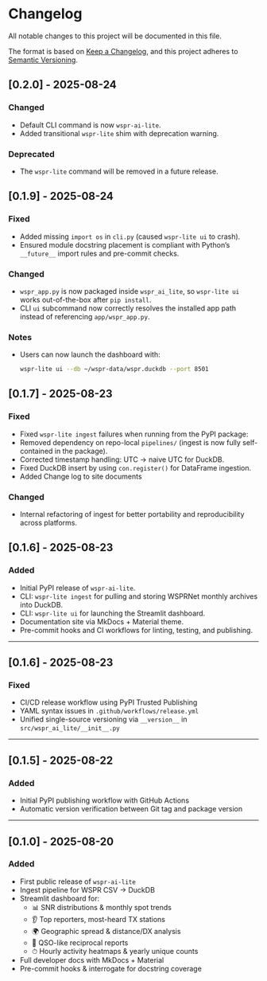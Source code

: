 # Changelog
All notable changes to this project will be documented in this file.

The format is based on [Keep a Changelog](https://keepachangelog.com/en/1.1.0/),
and this project adheres to [Semantic Versioning](https://semver.org/spec/v2.0.0.html).

## [0.2.0] - 2025-08-24
### Changed
- Default CLI command is now `wspr-ai-lite`.
- Added transitional `wspr-lite` shim with deprecation warning.

### Deprecated
- The `wspr-lite` command will be removed in a future release.


## [0.1.9] - 2025-08-24
### Fixed
- Added missing `import os` in `cli.py` (caused `wspr-lite ui` to crash).
- Ensured module docstring placement is compliant with Python’s `__future__` import rules and pre-commit checks.

### Changed
- `wspr_app.py` is now packaged inside `wspr_ai_lite`, so `wspr-lite ui` works out-of-the-box after `pip install`.
- CLI `ui` subcommand now correctly resolves the installed app path instead of referencing `app/wspr_app.py`.

### Notes
- Users can now launch the dashboard with:
  ```bash
  wspr-lite ui --db ~/wspr-data/wspr.duckdb --port 8501


## [0.1.7] - 2025-08-23
### Fixed
- Fixed `wspr-lite ingest` failures when running from the PyPI package:
- Removed dependency on repo-local `pipelines/` (ingest is now fully self-contained in the package).
- Corrected timestamp handling: UTC → naive UTC for DuckDB.
- Fixed DuckDB insert by using `con.register()` for DataFrame ingestion.
- Added Change log to site documents

### Changed
- Internal refactoring of ingest for better portability and reproducibility across platforms.

## [0.1.6] - 2025-08-23
### Added
- Initial PyPI release of `wspr-ai-lite`.
- CLI: `wspr-lite ingest` for pulling and storing WSPRNet monthly archives into DuckDB.
- CLI: `wspr-lite ui` for launching the Streamlit dashboard.
- Documentation site via MkDocs + Material theme.
- Pre-commit hooks and CI workflows for linting, testing, and publishing.

---

## [0.1.6] - 2025-08-23
### Fixed
- CI/CD release workflow using PyPI Trusted Publishing
- YAML syntax issues in `.github/workflows/release.yml`
- Unified single-source versioning via `__version__` in `src/wspr_ai_lite/__init__.py`

---

## [0.1.5] - 2025-08-22
### Added
- Initial PyPI publishing workflow with GitHub Actions
- Automatic version verification between Git tag and package version

---

## [0.1.0] - 2025-08-20
### Added
- First public release of `wspr-ai-lite`
- Ingest pipeline for WSPR CSV → DuckDB
- Streamlit dashboard for:
  - 📊 SNR distributions & monthly spot trends
  - 👂 Top reporters, most-heard TX stations
  - 🌍 Geographic spread & distance/DX analysis
  - 🔄 QSO-like reciprocal reports
  - ⏱ Hourly activity heatmaps & yearly unique counts
- Full developer docs with MkDocs + Material
- Pre-commit hooks & interrogate for docstring coverage
